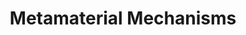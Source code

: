 ---
title: Metamaterial Mechanisms
layout: default
year: 2016
authors: [ Alexandra Ion, Johannes Frohnhofen, Ludwig Wall, Robert Kovacs, Mirela Alistar, Jack Lindsay, Pedro Lopes, Hsiang-Ting Chen, Patrick Baudisch ]
tags: [ Prototype, Fabrication ]
citation: "Alexandra Ion, Johannes Frohnhofen, Ludwig Wall, Robert Kovacs, Mirela Alistar, Jack Lindsay, Pedro Lopes, Hsiang-Ting Chen, and Patrick Baudisch. 2016. Metamaterial Mechanisms. In Proceedings of the 29th Annual Symposium on User Interface Software and Technology (UIST '16). Association for Computing Machinery, New York, NY, USA, 529–539. https://doi.org/10.1145/2984511.2984540"
type: Conference Paper
---